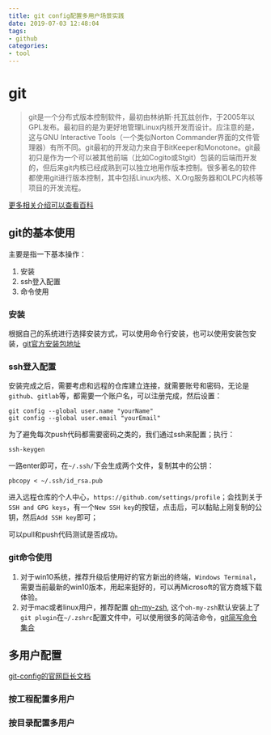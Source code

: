 ```yaml
---
title: git config配置多用户场景实践
date: 2019-07-03 12:48:04
tags:
- github
categories: 
- tool
---
```

# git
> git是一个分布式版本控制软件，最初由林纳斯·托瓦兹创作，于2005年以GPL发布。最初目的是为更好地管理Linux内核开发而设计。应注意的是，这与GNU Interactive Tools（一个类似Norton Commander界面的文件管理器）有所不同。git最初的开发动力来自于BitKeeper和Monotone。git最初只是作为一个可以被其他前端（比如Cogito或Stgit）包装的后端而开发的，但后来git内核已经成熟到可以独立地用作版本控制。很多著名的软件都使用git进行版本控制，其中包括Linux内核、X.Org服务器和OLPC内核等项目的开发流程。

[更多相关介绍可以查看百科](https://zh.wikipedia.org/wiki/Git)

## git的基本使用
主要是指一下基本操作：
1. 安装
2. ssh登入配置
3. 命令使用

<!-- more -->

### 安装
根据自己的系统进行选择安装方式，可以使用命令行安装，也可以使用安装包安装，[git官方安装包地址](https://git-scm.com/downloads)
### ssh登入配置
安装完成之后，需要考虑和远程的仓库建立连接，就需要账号和密码，无论是`github`、`gitlab`等，都需要一个账户名，可以注册完成，然后设置：
````
git config --global user.name "yourName"
git config --global user.email "yourEmail"
````
为了避免每次push代码都需要密码之类的，我们通过ssh来配置；执行：
````
ssh-keygen
````
一路enter即可，在`~/.ssh/`下会生成两个文件，复制其中的公钥：
````
pbcopy < ~/.ssh/id_rsa.pub
````
进入远程仓库的个人中心，`https://github.com/settings/profile`；会找到关于`SSH and GPG keys`，有一个`New SSH key`的按钮，点击后，可以黏贴上刚复制的公钥，然后`Add SSH key`即可；

可以pull和push代码测试是否成功。
### git命令使用
1. 对于win10系统，推荐升级后使用好的官方新出的终端，`Windows Terminal`，需要当前最新的win10版本，用起来挺好的，可以再Microsoft的官方商城下载体验。
2. 对于mac或者linux用户，推荐配置 [oh-my-zsh](https://github.com/robbyrussell/oh-my-zsh), 这个`oh-my-zsh`默认安装上了`git plugin`在`~/.zshrc`配置文件中，可以使用很多的简洁命令，[git简写命令集合](https://github.com/robbyrussell/oh-my-zsh/blob/master/plugins/git/git.plugin.zsh)

## 多用户配置
[git-config的官网巨长文档](https://git-scm.com/docs/git-config)

### 按工程配置多用户

### 按目录配置多用户
